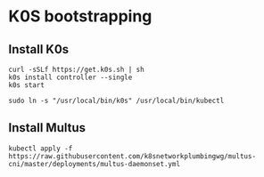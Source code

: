 # K0S bootstrapping

## Install K0s

```shell
curl -sSLf https://get.k0s.sh | sh
k0s install controller --single
k0s start

sudo ln -s "/usr/local/bin/k0s" /usr/local/bin/kubectl
```

## Install Multus

```shell
kubectl apply -f https://raw.githubusercontent.com/k8snetworkplumbingwg/multus-cni/master/deployments/multus-daemonset.yml
```
